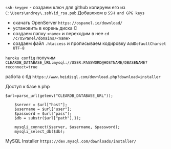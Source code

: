 `ssh-keygen` - создаем ключ для github
копируем его из `C:\Users\andrey\.ssh\id_rsa.pub`
Добавляем в `SSH and GPG keys`
- скачать OpenServer
`https://ospanel.io/download/`
- установить в корень диска C
- создаем папку `<name>` и переходим в нее 
`cd /c/OSPanel/domains/<name>`
- создаем файл `.htaccess` и прописываем кодировку `AddDefaultCharset UTF-8`

`heroku config`
получим `CLEARDB_DATABASE_URL:mysql://USER:PASSWORD@HOSTNAME/DBASENAME?reconnect=true`

работа с бд
`https://www.heidisql.com/download.php?download=installer`

Доступ к базе в php
```
$url=parse_url(getenv("CLEARDB_DATABASE_URL"));

    $server = $url["host"];
    $username = $url["user"];
    $password = $url["pass"];
    $db = substr($url["path"],1);

    mysqli_connect($server, $username, $password);
    mysqli_select_db($db);
```
MySQL Installer
`https://dev.mysql.com/downloads/installer/`